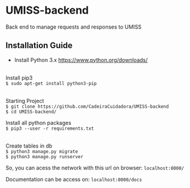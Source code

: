 # UMISS-backend
Back end to manage requests and responses to UMISS


## Installation Guide
* Install Python 3.x https://www.python.org/downloads/<br><br>

Install pip3<br>
`$ sudo apt-get install python3-pip`<br><br>


Starting Project<br>
`$ git clone https://github.com/CadeiraCuidadora/UMISS-backend`<br>
`$ cd UMISS-backend/`<br>

Install all python packages<br>
`$ pip3 --user -r requirements.txt`<br><br>

Create tables in db<br>
`$ python3 manage.py migrate`<br>
`$ python3 manage.py runserver`<br>

So, you can acess the network with this url on browser:
`localhost:8000/`

Documentation can be access on:
`localhost:8000/docs`

